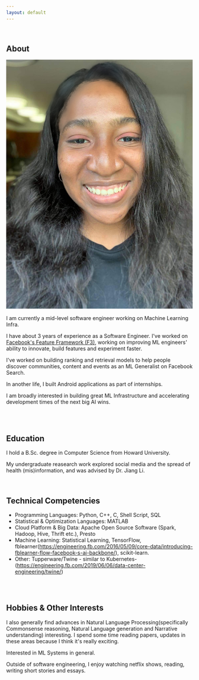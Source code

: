 ```yaml
---
layout: default
---
```


<br>

## About

<img class="profile-picture" src="me.jpeg">

I am currently a mid-level software engineer working on Machine Learning Infra.

I have about 3 years of experience as a Software Engineer.  I've worked on <a href="https://atscaleconference.com/videos/ai-scale-2020-f3-next-generation-feature-framework-at-facebook/"> Facebook's Feature Framework (F3)</a>, working on improving ML engineers' ability to innovate, build features and experiment faster.  
  
I've worked on building ranking and retrieval models to help people discover communities, content and events as an ML Generalist on Facebook Search.
 
In another life, I built Android applications as part of internships.

I am broadly interested in building great ML Infrastructure and accelerating development times of the next big AI wins.

<br>



<br>

## Education

I hold a B.Sc. degree in Computer Science from Howard University.

My undergraduate reasearch work explored social media and the spread of health (mis)information, and was advised by Dr. Jiang Li.

<br>


## Technical Competencies

- Programming Languages: Python, C++, C, Shell Script, SQL
- Statistical & Optimization Languages:  MATLAB
- Cloud Platform & Big Data: Apache Open Source Software (Spark, Hadoop, Hive, Thrift etc.), Presto
- Machine Learning: Statistical Learning, TensorFlow, fblearner(https://engineering.fb.com/2016/05/09/core-data/introducing-fblearner-flow-facebook-s-ai-backbone/), scikit-learn.
- Other: Tupperware/Twine - similar to Kubernetes- (https://engineering.fb.com/2019/06/06/data-center-engineering/twine/)



<br>



<br>

## Hobbies & Other Interests

I also generally find advances in Natural Language Processing(specifically Commonsense reasoning, Natural Language generation and Narrative understanding)  interesting. I spend some time reading papers, updates in these areas because I think it's really exciting.

Interested in ML Systems in general.


Outside of software engineering, I enjoy watching netflix shows, reading, writing short stories and essays.


<br><br><br>

